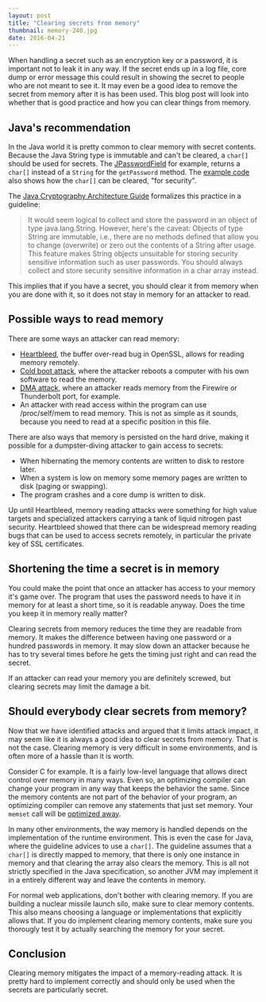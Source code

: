 ```yaml
---
layout: post
title: "Clearing secrets from memory"
thumbnail: memory-240.jpg
date: 2016-04-21
---
```


When handling a secret such as an encryption key or a password, it is important not to leak it in any way. If the secret ends up in a log file, core dump or error message this could result in showing the secret to people who are not meant to see it. It may even be a good idea to remove the secret from memory after it is has been used. This blog post will look into whether that is good practice and how you can clear things from memory.

## Java's recommendation

In the Java world it is pretty common to clear memory with secret contents. Because the Java String type is immutable and can't be cleared, a `char[]` should be used for secrets. The [JPasswordField](https://docs.oracle.com/javase/tutorial/uiswing/components/passwordfield.html) for example, returns a `char[]` instead of a `String` for the `getPassword` method. The [example code](https://docs.oracle.com/javase/tutorial/uiswing/components/passwordfield.html) also shows how the `char[]` can be cleared, "for security".

The [Java Cryptography Architecture Guide](http://docs.oracle.com/javase/8/docs/technotes/guides/security/crypto/CryptoSpec.html) formalizes this practice in a guideline:

> It would seem logical to collect and store the password in an object of type java.lang.String. However, here's the caveat: Objects of type String are immutable, i.e., there are no methods defined that allow you to change (overwrite) or zero out the contents of a String after usage. This feature makes String objects unsuitable for storing security sensitive information such as user passwords. You should always collect and store security sensitive information in a char array instead.

This implies that if you have a secret, you should clear it from memory when you are done with it, so it does not stay in memory for an attacker to read.

## Possible ways to read memory

There are some ways an attacker can read memory:

* [Heartbleed](http://heartbleed.com/), the buffer over-read bug in OpenSSL, allows for reading memory remotely.
* [Cold boot attack](https://en.wikipedia.org/wiki/Cold_boot_attack), where the attacker reboots a computer with his own software to read the memory.
* [DMA attack](https://en.wikipedia.org/wiki/DMA_attack), where an attacker reads memory from the Firewire or Thunderbolt port, for example.
* An attacker with read access within the program can use /proc/self/mem to read memory. This is not as simple as it sounds, because you need to read at a specific position in this file.

There are also ways that memory is persisted on the hard drive, making it possible for a dumpster-diving attacker to gain access to secrets:

* When hibernating the memory contents are written to disk to restore later.
* When a system is low on memory some memory pages are written to disk (paging or swapping).
* The program crashes and a core dump is written to disk.

Up until Heartbleed, memory reading attacks were something for high value targets and specialized attackers carrying a tank of liquid nitrogen past security. Heartbleed showed that there can be widespread memory reading bugs that can be used to access secrets remotely, in particular the private key of SSL certificates.

## Shortening the time a secret is in memory

You could make the point that once an attacker has access to your memory it's game over. The program that uses the password needs to have it in memory for at least a short time, so it is readable anyway. Does the time you keep it in memory really matter?

Clearing secrets from memory reduces the time they are readable from memory. It makes the difference between having one password or a hundred passwords in memory. It may slow down an attacker because he has to try several times before he gets the timing just right and can read the secret.

If an attacker can read your memory you are definitely screwed, but clearing secrets may limit the damage a bit.

## Should everybody clear secrets from memory?

Now that we have identified attacks and argued that it limits attack impact, it may seem like it is always a good idea to clear secrets from memory. That is not the case. Clearing memory is very difficult in some environments, and is often more of a hassle than it is worth.

Consider C for example. It is a fairly low-level language that allows direct control over memory in many ways. Even so, an optimizing compiler can change your program in any way that keeps the behavior the same. Since the memory contents are not part of the behavior of your program, an optimizing compiler can remove any statements that just set memory. Your `memset` call will be [optimized away](http://www.daemonology.net/blog/2014-09-04-how-to-zero-a-buffer.html).

In many other environments, the way memory is handled depends on the implementation of the runtime environment. This is even the case for Java, where the guideline advices to use a `char[]`. The guideline assumes that a `char[]` is directly mapped to memory, that there is only one instance in memory and that clearing the array also clears the memory. This is all not strictly specified in the Java specification, so another JVM may implement it in a entirely different way and leave the contents in memory.

For normal web applications, don't bother with clearing memory. If you are building a nuclear missile launch silo, make sure to clear memory contents. This also means choosing a language or implementations that explicitly allows that. If you do implement clearing memory contents, make sure you thorougly test it by actually searching the memory for your secret.

## Conclusion

Clearing memory mitigates the impact of a memory-reading attack. It is pretty hard to implement correctly and should only be used when the secrets are particularly secret.
